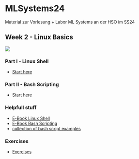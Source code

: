 # MLSystems24
Material zur Vorlesung + Labor ML Systems an der HSO im SS24

## Week 2 - Linux Basics
<img src="https://image.slidesharecdn.com/whylinux-090425042333-phpapp01/75/why-linux-2-2048.jpg?cb=1669158512">

### Part I - Linux Shell
* [Start here](https://github.com/keuperj/MLSystems24/blob/main/week_2/01_Working_with_the_Linux_Shell/00_Intro.md)

### Part II - Bash Scripting
* [Start here](https://github.com/keuperj/MLSystems24/blob/main/week_2/02_Intro_to_Bash_Scripting/001-introduction-to-bash.md)

### Helpfull stuff
* [E-Book Linux Shell](https://elearning.hs-offenburg.de/moodle/pluginfile.php/793425/mod_resource/content/1/TenStepsToLinuxSurvival.pdf)
* [E-Book Bash Scripting](https://elearning.hs-offenburg.de/moodle/pluginfile.php/793426/mod_resource/content/1/introduction-to-bash-scripting-light.pdf)
* [collection of bash script examples](https://github.com/ruanyf/simple-bash-scripts)

### Exercises
* [Exercises](https://github.com/keuperj/MLSystems24/blob/main/week_2/exercises.md)
